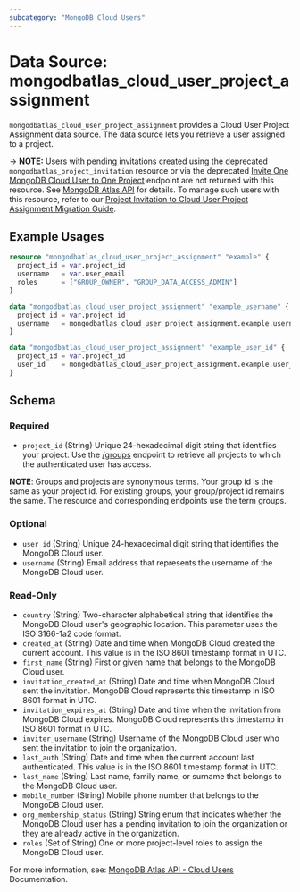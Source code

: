 ```yaml
---
subcategory: "MongoDB Cloud Users"
---
```


# Data Source: mongodbatlas_cloud_user_project_assignment

`mongodbatlas_cloud_user_project_assignment` provides a Cloud User Project Assignment data source. The data source lets you retrieve a user assigned to a project.

-> **NOTE:** Users with pending invitations created using the deprecated `mongodbatlas_project_invitation` resource or via the deprecated [Invite One MongoDB Cloud User to One Project](https://www.mongodb.com/docs/api/doc/atlas-admin-api-v2/operation/operation-getorganizationuser#tag/Projects/operation/createProjectInvitation)
endpoint are not returned with this resource. See  [MongoDB Atlas API](https://www.mongodb.com/docs/api/doc/atlas-admin-api-v2/operation/operation-getprojectteam) for details.
To manage such users with this resource, refer to our [Project Invitation to Cloud User Project Assignment Migration Guide](../guides/project-invitation-to-cloud-user-project-assignment-migration-guide).

## Example Usages

```terraform
resource "mongodbatlas_cloud_user_project_assignment" "example" {
  project_id = var.project_id
  username   = var.user_email
  roles      = ["GROUP_OWNER", "GROUP_DATA_ACCESS_ADMIN"]
}

data "mongodbatlas_cloud_user_project_assignment" "example_username" {
  project_id = var.project_id
  username   = mongodbatlas_cloud_user_project_assignment.example.username
}

data "mongodbatlas_cloud_user_project_assignment" "example_user_id" {
  project_id = var.project_id
  user_id    = mongodbatlas_cloud_user_project_assignment.example.user_id
}
```

<!-- schema generated by tfplugindocs -->
## Schema

### Required

- `project_id` (String) Unique 24-hexadecimal digit string that identifies your project. Use the [/groups](https://www.mongodb.com/docs/api/doc/atlas-admin-api-v2/operation/operation-listprojects) endpoint to retrieve all projects to which the authenticated user has access.

**NOTE**: Groups and projects are synonymous terms. Your group id is the same as your project id. For existing groups, your group/project id remains the same. The resource and corresponding endpoints use the term groups.

### Optional

- `user_id` (String) Unique 24-hexadecimal digit string that identifies the MongoDB Cloud user.
- `username` (String) Email address that represents the username of the MongoDB Cloud user.

### Read-Only

- `country` (String) Two-character alphabetical string that identifies the MongoDB Cloud user's geographic location. This parameter uses the ISO 3166-1a2 code format.
- `created_at` (String) Date and time when MongoDB Cloud created the current account. This value is in the ISO 8601 timestamp format in UTC.
- `first_name` (String) First or given name that belongs to the MongoDB Cloud user.
- `invitation_created_at` (String) Date and time when MongoDB Cloud sent the invitation. MongoDB Cloud represents this timestamp in ISO 8601 format in UTC.
- `invitation_expires_at` (String) Date and time when the invitation from MongoDB Cloud expires. MongoDB Cloud represents this timestamp in ISO 8601 format in UTC.
- `inviter_username` (String) Username of the MongoDB Cloud user who sent the invitation to join the organization.
- `last_auth` (String) Date and time when the current account last authenticated. This value is in the ISO 8601 timestamp format in UTC.
- `last_name` (String) Last name, family name, or surname that belongs to the MongoDB Cloud user.
- `mobile_number` (String) Mobile phone number that belongs to the MongoDB Cloud user.
- `org_membership_status` (String) String enum that indicates whether the MongoDB Cloud user has a pending invitation to join the organization or they are already active in the organization.
- `roles` (Set of String) One or more project-level roles to assign the MongoDB Cloud user.

For more information, see: [MongoDB Atlas API - Cloud Users](https://www.mongodb.com/docs/api/doc/atlas-admin-api-v2/operation/operation-getprojectuser) Documentation.
